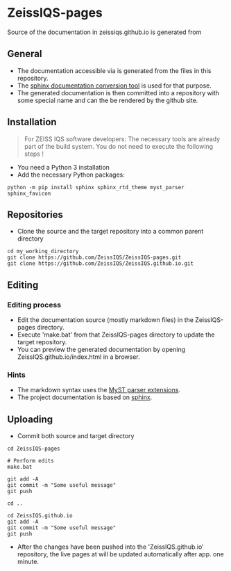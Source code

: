 # ZeissIQS-pages

Source of the documentation in zeissiqs.github.io is generated from

## General

* The documentation accessible via [](https://zeissiqs.github.io) is generated from the files in this repository.
* The [sphinx documentation conversion tool](https://www.sphinx-doc.org) is used for that purpose.
* The generated documentation is then committed into a repository with some special name and can the be rendered by the github site.

## Installation

> For ZEISS IQS software developers: The necessary tools are already part of the build system. You do not need to execute the following steps !

* You need a Python 3 installation
* Add the necessary Python packages:

~~~
python -m pip install sphinx sphinx_rtd_theme myst_parser sphinx_favicon
~~~

## Repositories

* Clone the source and the target repository into a common parent directory

~~~
cd my_working_directory
git clone https://github.com/ZeissIQS/ZeissIQS-pages.git
git clone https://github.com/ZeissIQS/ZeissIQS.github.io.git
~~~

## Editing

### Editing process

* Edit the documentation source (mostly markdown files) in the ZeissIQS-pages directory.
* Execute 'make.bat' from that ZeissIQS-pages directory to update the target repository.
* You can preview the generated documentation by opening ZeissIQS.github.io/index.html in a browser.

### Hints

* The markdown syntax uses the [MyST parser extensions](https://myst-parser.readthedocs.io/en/latest/index.html).
* The project documentation is based on [sphinx](https://www.sphinx-doc.org/en/master/index.html).


## Uploading

* Commit both source and target directory

~~~
cd ZeissIQS-pages

# Perform edits
make.bat

git add -A
git commit -m "Some useful message"
git push

cd ..

cd ZeissIQS.github.io
git add -A
git commit -m "Some useful message"
git push
~~~

* After the changes have been pushed into the 'ZeissIQS.github.io' repository, the live pages at [](https://zeissiqs.github.io) will be updated automatically after app. one minute.
